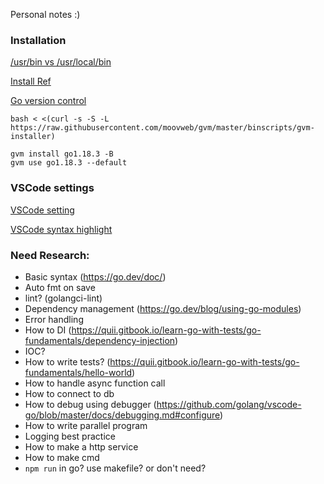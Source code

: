 Personal notes :)

### Installation

[/usr/bin vs /usr/local/bin](https://www.jianshu.com/p/ea6c4758dba4)

[Install Ref](https://willh.gitbook.io/build-web-application-with-golang-zhtw/01.0/01.1#go-biao-zhun-tao-jian-an-zhuang)

[Go version control](https://github.com/moovweb/gvm)

```
bash < <(curl -s -S -L https://raw.githubusercontent.com/moovweb/gvm/master/binscripts/gvm-installer)

gvm install go1.18.3 -B
gvm use go1.18.3 --default
```

### VSCode settings

[VSCode setting](https://github.com/golang/vscode-go/issues/971#issuecomment-927666108)

[VSCode syntax highlight](https://code.visualstudio.com/docs/languages/go)

### Need Research:

- Basic syntax (https://go.dev/doc/)
- Auto fmt on save
- lint? (golangci-lint)
- Dependency management (https://go.dev/blog/using-go-modules)
- Error handling
- How to DI (https://quii.gitbook.io/learn-go-with-tests/go-fundamentals/dependency-injection)
- IOC?
- How to write tests? (https://quii.gitbook.io/learn-go-with-tests/go-fundamentals/hello-world)
- How to handle async function call
- How to connect to db
- How to debug using debugger (https://github.com/golang/vscode-go/blob/master/docs/debugging.md#configure)
- How to write parallel program
- Logging best practice
- How to make a http service
- How to make cmd
- `npm run` in go? use makefile? or don't need?
